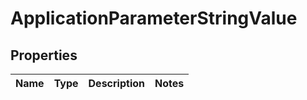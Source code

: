 
# ApplicationParameterStringValue

## Properties
Name | Type | Description | Notes
------------ | ------------- | ------------- | -------------



